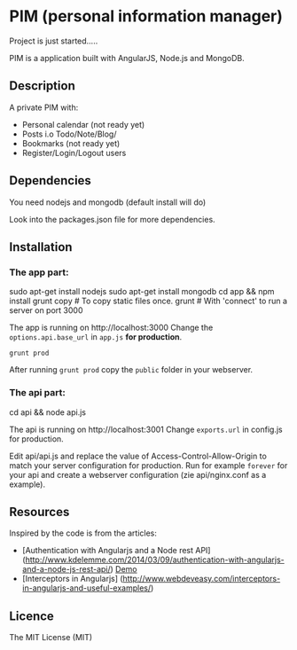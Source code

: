 # PIM (personal information manager)

Project is just started.....

PIM is a application built with AngularJS, Node.js and MongoDB.

## Description

A private PIM with:

* Personal calendar (not ready yet)
* Posts i.o Todo/Note/Blog/
* Bookmarks (not ready yet)
* Register/Login/Logout users

## Dependencies

You need nodejs and mongodb (default install will do)

Look into the packages.json file for more dependencies.

## Installation

### The app part:

   sudo apt-get install nodejs
   sudo apt-get install mongodb
   cd app && npm install
   grunt copy    # To copy static files once.
   grunt         # With 'connect' to run a server on port 3000

The app is running on http://localhost:3000
Change the `options.api.base_url` in `app.js` **for production**. 

    grunt prod

After running `grunt prod` copy the `public` folder in your webserver.

### The api part:

   cd api && node api.js

The api is running on http://localhost:3001
Change `exports.url` in config.js for production.

Edit api/api.js and replace the value of Access-Control-Allow-Origin to match your server configuration for production.
Run for example `forever` for your api and create a webserver configuration (zie api/nginx.conf as a example).

## Resources

Inspired by the code is from the articles:

* [Authentication with Angularjs and a Node rest API] (http://www.kdelemme.com/2014/03/09/authentication-with-angularjs-and-a-node-js-rest-api/) 
  [Demo]( http://projects.kdelemme.com/blog/app/#/)
* [Interceptors in Angularjs] (http://www.webdeveasy.com/interceptors-in-angularjs-and-useful-examples/)

## Licence
The MIT License (MIT)

